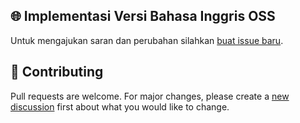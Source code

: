 ## 🌐 Implementasi Versi Bahasa Inggris OSS
Untuk mengajukan saran dan perubahan silahkan [buat issue baru](https://github.com/luthfimasruri/portal_locales/issues).

## 👏 Contributing
Pull requests are welcome. For major changes, please create a [new discussion]() first about what you would like to change.